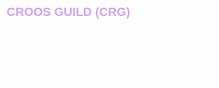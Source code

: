 <!DOCTYPE html>
<html lang="id">
<head>
  <meta charset="UTF-8" />
  <meta name="viewport" content="width=device-width, initial-scale=1" />
  <meta name="description" content="CROOS GUILD (CRG) adalah token kumpulan berbasis Ethereum, ditulis dari hati ke hati untuk organisasi CROOSGUILD." />
  <title>CROOS GUILD (CRG)</title>
  <style>
    body {
      font-family: Arial, sans-serif;
      background-image:  url('affiche_cross_guild_one_piece_buggy.webp');
      background-size: cover;
      background-position: center;
      padding: 2em;
      color: white;
      margin: 0;
    }

    .container {
      background: rgba(0, 0, 0, 0.6); /* latar hitam transparan */
      padding: 2em;
      max-width: 700px;
      margin: auto;
      border-radius: 10px;
      box-shadow: 0 0 10px rgba(0, 0, 0, 0.5);
    }

    h1, h2 {
      color: #d1a3f8; /* ungu muda */
      margin-top: 0;
    }

    a {
      color: #e0c3fc;
      text-decoration: none;
    }

    a:hover {
      text-decoration: underline;
    }
  </style>
</head>
<body>
  <div class="container">
    <h1>CROOS GUILD (CRG)</h1>
    <p><strong>Jumlah Pasokan:</strong> 1.000.000.000 COIN CROOS GUILD</p>
    <p><strong>Standar:</strong> ERC-20</p>
    <p><strong>Kontrak:</strong> Ditulis dalam Solidity v0.8.0, menggunakan OpenZeppelin</p>

    <h2>Tentang</h2>
    <p><em>COIN CROOS GUILD</em> adalah token berbasis Ethereum yang di buat untuk nakama sekalian


